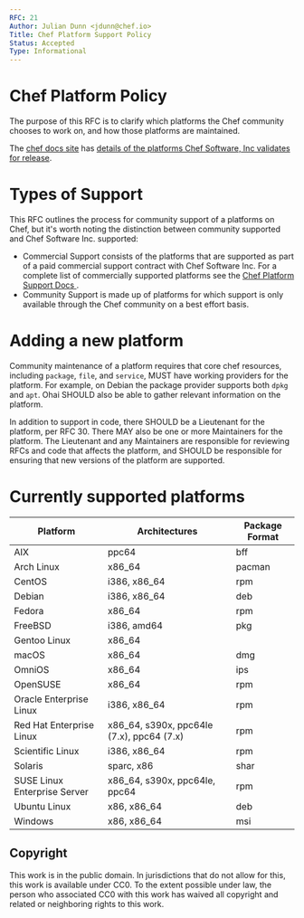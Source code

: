 ```yaml
---
RFC: 21
Author: Julian Dunn <jdunn@chef.io>
Title: Chef Platform Support Policy
Status: Accepted
Type: Informational
---
```


# Chef Platform Policy

The purpose of this RFC is to clarify which platforms the Chef community chooses to work on, and how those platforms are maintained.

The [chef docs site](https://docs.chef.io/) has [details of the platforms Chef Software, Inc validates for release](https://docs.chef.io/platforms.html).

# Types of Support

This RFC outlines the process for community support of a platforms on Chef, but it's worth noting the distinction between community supported and Chef Software Inc. supported:

- Commercial Support consists of the platforms that are supported as part of a paid commercial support contract with Chef Software Inc. For a complete list of commercially supported platforms see the [Chef Platform Support Docs ](https://docs.chef.io/platforms.html).
- Community Support is made up of platforms for which support is only available through the Chef community on a best effort basis.

# Adding a new platform

Community maintenance of a platform requires that core chef resources,
including `package`, `file`, and `service`, MUST have working providers
for the platform. For example, on Debian the package provider supports both
`dpkg` and `apt`. Ohai SHOULD also be able to gather relevant
information on the platform.

In addition to support in code, there SHOULD be a Lieutenant for the
platform, per RFC 30. There MAY also be one or more Maintainers for the
platform. The Lieutenant and any Maintainers are responsible for
reviewing RFCs and code that affects the platform, and SHOULD be
responsible for ensuring that new versions of the platform are
supported.

# Currently supported platforms

Platform | Architectures | Package Format
 ---- | --- | ---
 AIX  | ppc64 | bff
 Arch Linux | x86_64 | pacman
 CentOS | i386, x86_64 | rpm
 Debian | i386, x86_64 | deb
 Fedora  | x86_64 | rpm
 FreeBSD  | i386, amd64 | pkg
 Gentoo Linux | x86_64 |
 macOS | x86_64 | dmg
 OmniOS | x86_64 | ips
 OpenSUSE | x86_64 | rpm
 Oracle Enterprise Linux | i386, x86_64 | rpm
 Red Hat Enterprise Linux | x86_64, s390x, ppc64le (7.x), ppc64 (7.x) | rpm
 Scientific Linux | i386, x86_64	| rpm
 Solaris | sparc, x86 | shar
 SUSE Linux Enterprise Server  | x86_64, s390x, ppc64le, ppc64 | rpm
 Ubuntu Linux | x86, x86_64 | deb
 Windows | x86, x86_64 | msi

## Copyright

This work is in the public domain. In jurisdictions that do not allow for this, this work is available under CC0. To the extent possible under law, the person who associated CC0 with this work has waived all copyright and related or neighboring rights to this work.
